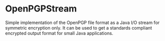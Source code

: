 OpenPGPStream
=============

Simple implementation of the OpenPGP file format as a Java I/O stream for symmetric encryption only. It can be used to get a standards compliant encrypted output format for small Java applications.
